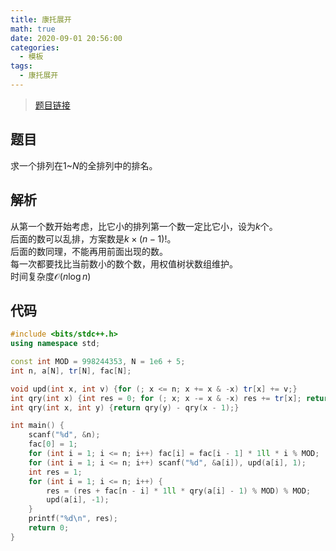```yaml
---
title: 康托展开
math: true
date: 2020-09-01 20:56:00
categories: 
  - 模板
tags: 
  - 康托展开
---
```



>[题目链接](https://loj.ac/problem/167)  

## 题目
求一个排列在$1$~$N$的全排列中的排名。  

## 解析
从第一个数开始考虑，比它小的排列第一个数一定比它小，设为$k$个。  
后面的数可以乱排，方案数是$k\times (n-1)!$。  
后面的数同理，不能再用前面出现的数。  
每一次都要找比当前数小的数个数，用权值树状数组维护。  
时间复杂度$\mathcal{O}(n\log n)$

## 代码
```cpp
#include <bits/stdc++.h>
using namespace std;

const int MOD = 998244353, N = 1e6 + 5;
int n, a[N], tr[N], fac[N];

void upd(int x, int v) {for (; x <= n; x += x & -x) tr[x] += v;}
int qry(int x) {int res = 0; for (; x; x -= x & -x) res += tr[x]; return res;}
int qry(int x, int y) {return qry(y) - qry(x - 1);}

int main() {
    scanf("%d", &n);
    fac[0] = 1;
    for (int i = 1; i <= n; i++) fac[i] = fac[i - 1] * 1ll * i % MOD;
    for (int i = 1; i <= n; i++) scanf("%d", &a[i]), upd(a[i], 1);
    int res = 1;
    for (int i = 1; i <= n; i++) {
        res = (res + fac[n - i] * 1ll * qry(a[i] - 1) % MOD) % MOD;
        upd(a[i], -1);
    }
    printf("%d\n", res);
    return 0;
}
```